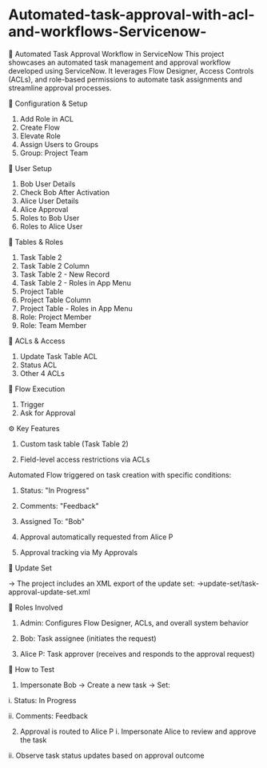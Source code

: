 # Automated-task-approval-with-acl-and-workflows-Servicenow-
🚀 Automated Task Approval Workflow in ServiceNow
This project showcases an automated task management and approval workflow developed using ServiceNow. It leverages Flow Designer, Access Controls (ACLs), and role-based permissions to automate task assignments and streamline approval processes.

🔧 Configuration & Setup

1. Add Role in ACL	
2. Create Flow	
3. Elevate Role	
4. Assign Users to Groups	
5. Group: Project Team	

👥 User Setup

1. Bob User Details	
2. Check Bob After Activation	
3. Alice User Details	
4. Alice Approval	
5. Roles to Bob User	
6. Roles to Alice User	

🧩 Tables & Roles

1. Task Table 2	
2. Task Table 2 Column	
3. Task Table 2 - New Record	
4. Task Table 2 - Roles in App Menu	
5. Project Table	
6. Project Table Column	
7. Project Table - Roles in App Menu	
8. Role: Project Member	
9.  Role: Team Member	

🔐 ACLs & Access

1. Update Task Table ACL	
2. Status ACL	
3. Other 4 ACLs	

🔁 Flow Execution

1. Trigger	
2. Ask for Approval

⚙️ Key Features

1. Custom task table (Task Table 2)

2. Field-level access restrictions via ACLs


Automated Flow triggered on task creation with specific conditions:

1. Status: "In Progress"

2. Comments: "Feedback"

3. Assigned To: "Bob"

4. Approval automatically requested from Alice P

5. Approval tracking via My Approvals

💾 Update Set

-> The project includes an XML export of the update set:
->update-set/task-approval-update-set.xml

👥 Roles Involved
1. Admin: Configures Flow Designer, ACLs, and overall system behavior

2. Bob: Task assignee (initiates the request)

3. Alice P: Task approver (receives and responds to the approval request)

🧪 How to Test

1. Impersonate Bob
→ Create a new task
→ Set:

i. Status: In Progress

ii. Comments: Feedback

2. Approval is routed to Alice P
i. Impersonate Alice to review and approve the task

ii. Observe task status updates based on approval outcome
